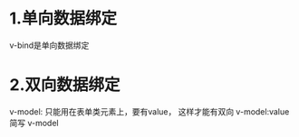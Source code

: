 # 1.单向数据绑定
v-bind是单向数据绑定

# 2.双向数据绑定
v-model: 只能用在表单类元素上，要有value， 这样才能有双向
v-model:value  简写 v-model

